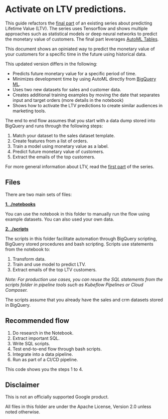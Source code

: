 # Activate on LTV predictions.
This guide refactors the [final part][series_final] of an existing series about predicting Lifetime Value (LTV). The series uses Tensorflow and shows multiple approaches such as statistical models or deep neural networks to predict the monetary value of customers. The final part leverages [AutoML Tables][automl_tables]. 

This document shows an opiniated way to predict the monetary value of your customers for a specific time in the future using historical data.

This updated version differs in the following:
- Predicts future monetary value for a specific period of time.
- Minimizes development time by using AutoML directly from [BigQuery ML][bq_ml].
- Uses two new datasets for sales and customer data.
- Creates additional training examples by moving the date that separates input and target orders (more details in the notebook)
- Shows how to activate the LTV predictions to create similar audiences in marketing tools.

The end to end flow assumes that you start with a data dump stored into BigQuery and runs through the following steps:

1. Match your dataset to the sales dataset template.
1. Create features from a list of orders.
1. Train a model using monetary value as a label.
1. Predict future monetary value of customers.
1. Extract the emails of the top customers.

For more general  information about LTV, read the [first part][series_first] of the series.

[series_final]:https://cloud.google.com/solutions/machine-learning/clv-prediction-with-automl-tables
[automl_tables]:https://cloud.google.com/automl-tables
[bq_ml]:https://cloud.google.com/bigquery-ml/docs/bigqueryml-intro
[series_first]:https://cloud.google.com/solutions/machine-learning/clv-prediction-with-offline-training-intro

## Files

There are two main sets of files:

**[1. ./notebooks](./notebooks)**

You can use the notebook in this folder to manually run the flow using example datasets. You can also used your own data.

**[2. ./scripts](./scripts)**

The scripts in this folder facilitate automation through BigQuery scripting, BigQuery stored procedures and bash scripting. Scripts use statements from the notebook to:
1. Transform data.
1. Train and use model to predict LTV.
1. Extract emails of the top LTV customers.

*Note: For production use cases, you can reuse the SQL statements from the scripts folder in pipeline tools such as Kubeflow Pipelines or Cloud Composer.*

The scripts assume that you already have the sales and crm datasets stored in BigQuery.

## Recommended flow

1. Do research in the Notebook.
1. Extract important SQL.
1. Write SQL scripts.
1. Test end-to-end flow through bash scripts.
1. Integrate into a data pipeline.
1. Run as part of a CI/CD pipeline.

This code shows you the steps 1 to 4.

## Disclaimer
This is not an officially supported Google product.

All files in this folder are under the Apache License, Version 2.0 unless noted otherwise.